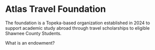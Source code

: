 # Atlas Travel Foundation

The foundation is a Topeka-based organization established in 2024 to support academic study abroad through travel scholarships to eligible Shawnee County Students.

What is an endowment? 
